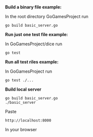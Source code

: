 **Build a binary file example:**

In the root directory GoGamesProject run

```
go build basic_server.go
```

**Run just one test file example:**

In GoGamesProject/dice run

```
go test
```

**Run all test riles example:**

In GoGamesProject run

```
go test ./...
```

**Build local server**

```
go build basic_server.go
./basic_server
```

Paste 

```
http://localhost:8000
```

In your browser